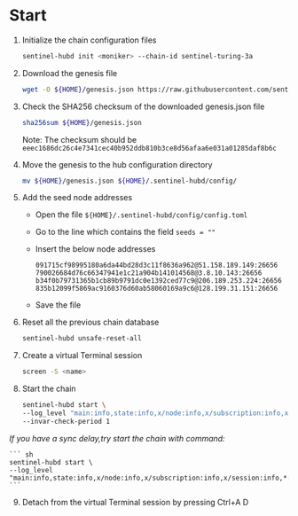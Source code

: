 # Start

1. Initialize the chain configuration files

    ``` sh
    sentinel-hubd init <moniker> --chain-id sentinel-turing-3a
    ```

2. Download the genesis file

    ``` sh
    wget -O ${HOME}/genesis.json https://raw.githubusercontent.com/sentinel-official/testnets/master/turing-3/genesis.json
    ```

3. Check the SHA256 checksum of the downloaded genesis.json file

    ``` sh
    sha256sum ${HOME}/genesis.json
    ```

    Note: The checksum should be `eeec1686dc26c4e7341cec40b952ddb810b3ce8d56afaa6e031a01285daf8b6c`

4. Move the genesis to the hub configuration directory

    ``` sh
    mv ${HOME}/genesis.json ${HOME}/.sentinel-hubd/config/
    ```

5. Add the seed node addresses

    * Open the file `${HOME}/.sentinel-hubd/config/config.toml`
    * Go to the line which contains the field `seeds = ""`
    * Insert the below node addresses

        ``` text
        091715cf98995180a6da44bd28d3c11f8636a962@51.158.189.149:26656
        790026684d76c66347941e1c21a904b141014568@3.8.10.143:26656
        b34f0b79731365b1cb89b9791dc0e1392ced77c9@206.189.253.224:26656
        835b12099f5869ac9160376d60ab58060169a9c6@128.199.31.151:26656
        ```

    * Save the file

6. Reset all the previous chain database

    ``` sh
    sentinel-hubd unsafe-reset-all
    ```

7. Create a virtual Terminal session

    ``` sh
    screen -S <name>
    ```

8. Start the chain

    ``` sh
    sentinel-hubd start \
    --log_level "main:info,state:info,x/node:info,x/subscription:info,x/session:info,*:error" \
    --invar-check-period 1    
    ```
    
*If you have a sync delay,try start the chain with command:*

    ``` sh
    sentinel-hubd start \
    --log_level "main:info,state:info,x/node:info,x/subscription:info,x/session:info,*:error"
    ```

9. Detach from the virtual Terminal session by pressing Ctrl+A D
